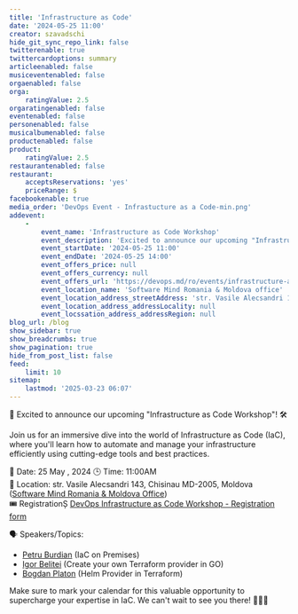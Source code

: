 ```yaml
---
title: 'Infrastructure as Code'
date: '2024-05-25 11:00'
creator: szavadschi
hide_git_sync_repo_link: false
twitterenable: true
twittercardoptions: summary
articleenabled: false
musiceventenabled: false
orgaenabled: false
orga:
    ratingValue: 2.5
orgaratingenabled: false
eventenabled: false
personenabled: false
musicalbumenabled: false
productenabled: false
product:
    ratingValue: 2.5
restaurantenabled: false
restaurant:
    acceptsReservations: 'yes'
    priceRange: $
facebookenable: true
media_order: 'DevOps Event - Infrastucture as a Code-min.png'
addevent:
    -
        event_name: 'Infrastructure as Code Workshop'
        event_description: 'Excited to announce our upcoming "Infrastructure as Code Workshop"!'
        event_startDate: '2024-05-25 11:00'
        event_endDate: '2024-05-25 14:00'
        event_offers_price: null
        event_offers_currency: null
        event_offers_url: 'https://devops.md/ro/events/infrastructure-as-code'
        event_location_name: 'Software Mind Romania & Moldova office'
        event_location_address_streetAddress: 'str. Vasile Alecsandri 143, Chisinau MD-2001, Moldova'
        event_location_address_addressLocality: null
        event_locssation_address_addressRegion: null
blog_url: /blog
show_sidebar: true
show_breadcrumbs: true
show_pagination: true
hide_from_post_list: false
feed:
    limit: 10
sitemap:
    lastmod: '2025-03-23 06:07'
---
```


🚀 Excited to announce our upcoming "Infrastructure as Code Workshop"! 🛠️

Join us for an immersive dive into the world of Infrastructure as Code (IaC), where you'll learn how to automate and manage your infrastructure efficiently using cutting-edge tools and best practices.

📅 Date: 25 May , 2024
🕒 Time: 11:00AM  
📍 Location: str. Vasile Alecsandri 143, Chisinau MD-2005, Moldova ([Software Mind Romania & Moldova Office](https://maps.app.goo.gl/LjuNeyjF5pU2teVF6))  
🎟️ RegistrationȘ [DevOps Infrastructure as Code Workshop - Registration form](https://docs.google.com/forms/d/e/1FAIpQLSeQFoGQl9L_zsgfsRU3TTBu3O1RaBHInMMFzk5AA5fvFYewkA/viewform)

🗣 Speakers/Topics:  
- [Petru Burdian](https://www.linkedin.com/in/petru-burdian-87b5889a/) (IaC on Premises)  
- [Igor Belitei](https://www.linkedin.com/in/igorbelite/) (Create your own Terraform provider in GO)  
- [Bogdan Platon](https://www.linkedin.com/in/bogdan-platon-7217911b0/) (Helm Provider in Terraform)

Make sure to mark your calendar for this valuable opportunity to supercharge your expertise in IaC. 
We can't wait to see you there! 🙌💡🐳 
